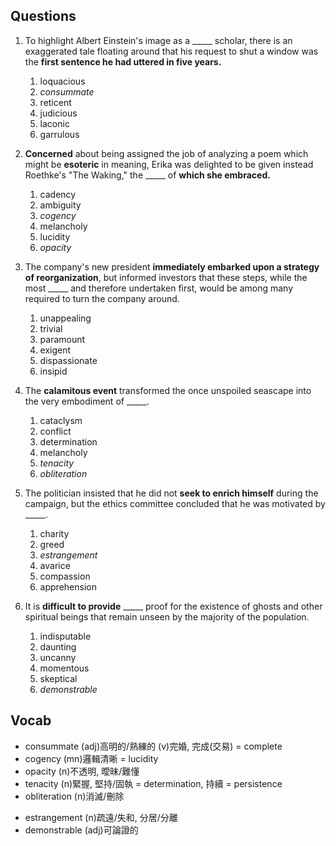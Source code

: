 ## Questions

1. To highlight Albert Einstein's image as a _____ scholar, there is an exaggerated tale floating around that his request to shut a window was the **first sentence he had uttered in five years.**
	1. loquacious
	1. *consummate*
	1. reticent
	1. judicious
	1. laconic
	1. garrulous

2. **Concerned** about being assigned the job of analyzing a poem which might be **esoteric** in meaning, Erika was delighted to be given instead Roethke's "The Waking," the _____ of **which she embraced.**
	1. cadency
	1. ambiguity
	1. *cogency*
	1. melancholy
	1. lucidity
	1. *opacity*

3. The company's new president **immediately embarked upon a strategy of reorganization**, but informed investors that these steps, while the most _____ and therefore undertaken first, would be among many required to turn the company around.
	1. unappealing
	1. trivial
	1. paramount
	1. exigent
	1. dispassionate
	1. insipid

4. The **calamitous event** transformed the once unspoiled seascape into the very embodiment of _____.
	1. cataclysm
	1. conflict
	1. determination
	1. melancholy
	1. *tenacity*
	1. *obliteration*

5. The politician insisted that he did not **seek to enrich himself** during the campaign, but the ethics committee concluded that he was motivated by _____.
	1. charity
	1. greed
	1. *estrangement*
	1. avarice
	1. compassion
	1. apprehension

6. It is **difficult to provide** _____ proof for the existence of ghosts and other spiritual beings that remain unseen by the majority of the population.
	1. indisputable
	1. daunting
	1. uncanny
	1. momentous
	1. skeptical
	1. *demonstrable*

## Vocab
+ consummate (adj)高明的/熟練的 (v)完婚, 完成(交易) = complete 
+ cogency (mn)邏輯清晰 = lucidity
+ opacity (n)不透明, 曖昧/難懂
+ tenacity (n)緊握, 堅持/固執 = determination, 持續 = persistence
+ obliteration (n)消滅/刪除
- estrangement (n)疏遠/失和, 分居/分離
- demonstrable (adj)可論證的